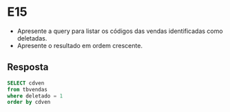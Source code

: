 # E15

- Apresente a query para listar os códigos das vendas identificadas como deletadas. 
- Apresente o resultado em ordem crescente.

## Resposta
```SQL
SELECT cdven
from tbvendas
where deletado = 1
order by cdven

